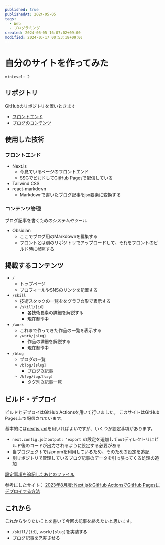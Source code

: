 ```yaml
---
published: true
publishedAt: 2024-05-05
tags:
  - Web
  - プログラミング
created: 2024-05-05 16:07:02+09:00
modified: 2024-06-17 00:53:18+09:00
---
```


# 自分のサイトを作ってみた

```table-of-contents
minLevel: 2
```

## リポジトリ

GitHubのリポジトリを置いときます

- [フロントエンド](https://github.com/ayu0616/ayu0616.github.io)
- [ブログのコンテンツ](https://github.com/ayu0616/blog-contents)

## 使用した技術

### フロントエンド

- Next.js
    - 今見ているページのフロントエンド
    - SSGでビルドしてGitHub Pagesで配信している
- Tailwind CSS
- react-markdown
    - Markdownで書いたブログ記事をjsx要素に変換する

### コンテンツ管理

ブログ記事を書くためのシステムやツール

- Obsidian
    - ここでブログ用のMarkdownを編集する
    - フロントとは別のリポジトリでアップロードして、それをフロントのビルド時に参照する

## 掲載するコンテンツ

- `/`
    - トップページ
    - プロフィールやSNSのリンクを配置する
- `/skill`
    - 技術スタックの一覧ををグラフの形で表示する
    - `/skill/[id]`
        - 各技術要素の詳細を解説する
        - 現在制作中
- `/work`
    - これまで作ってきた作品の一覧を表示する
    - `/work/[slug]`
        - 作品の詳細を解説する
        - 現在制作中
- `/blog`
    - ブログの一覧
    - `/blog/[slug]`
        - ブログの記事
    - `/blog/tag/[tag]`
        - タグ別の記事一覧

## ビルド・デプロイ

ビルドとデプロイはGitHub Actionsを用いて行いました。
このサイトはGitHub Pages上で配信されています。

基本的には[nextjs.yml](https://github.com/actions/starter-workflows/blob/main/pages/nextjs.yml)を用いればよいですが、いくつか設定事項があります。

- `next.config.js`に`output: 'export'`の設定を追加して`out`ディレクトリにビルド後のコードが出力されるように設定する必要がある
- 当プロジェクトではpnpmを利用しているため、そのための設定を追記
- 別リポジトリで管理しているブログ記事のデータを引っ張ってくる処理の追加

[設定事項を追記したあとのファイル](https://github.com/ayu0616/ayu0616.github.io/blob/develop/.github/workflows/nextjs.yml)

参考にしたサイト： [2023年8月版: Next.jsをGitHub ActionsでGitHub Pagesにデプロイする方法](https://zenn.dev/pino0701/articles/nextjs_github_pages)

## これから

これからやりたいことを書いて今回の記事を終えたいと思います。

- `/skill/[id]`, `/work/[slug]`を実装する
- ブログ記事を充実させる


